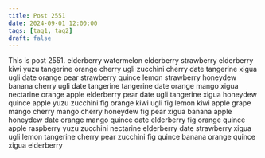 ```yaml
---
title: Post 2551
date: 2024-09-01 12:00:00
tags: [tag1, tag2]
draft: false
---
```

This is post 2551.
elderberry
watermelon
elderberry
strawberry
elderberry
kiwi
yuzu
tangerine
orange
cherry
ugli
zucchini
cherry
date
tangerine
xigua
ugli
date
orange
pear
strawberry
quince
lemon
strawberry
honeydew
banana
cherry
ugli
date
tangerine
tangerine
date
orange
mango
xigua
nectarine
orange
apple
elderberry
pear
date
ugli
tangerine
xigua
honeydew
quince
apple
yuzu
zucchini
fig
orange
kiwi
ugli
fig
lemon
kiwi
apple
grape
mango
cherry
mango
cherry
honeydew
fig
pear
xigua
banana
apple
honeydew
date
orange
mango
quince
date
elderberry
fig
orange
quince
apple
raspberry
yuzu
zucchini
nectarine
elderberry
date
strawberry
xigua
ugli
lemon
tangerine
cherry
pear
zucchini
fig
quince
banana
orange
quince
xigua
elderberry
